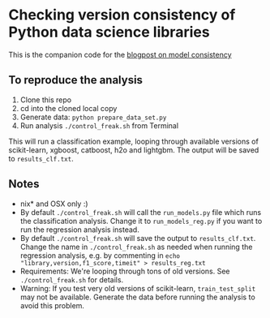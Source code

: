 # Checking version consistency of Python data science libraries

This is the companion code for the [blogpost on model consistency](https://medium.com/@tinawenzel/how-stable-is-model-performance-across-different-versions-in-python-data-science-libraries-a1936b13b3e5)


## To reproduce the analysis


1. Clone this repo
2. cd into the cloned local copy
3. Generate data: `python prepare_data_set.py`
4. Run analysis `./control_freak.sh` from Terminal


This will run a classification example, looping through available versions of scikit-learn, xgboost, catboost, h2o and lightgbm. The output will be saved to `results_clf.txt`.


## Notes
* nix* and OSX only :)
* By default `./control_freak.sh` will call the `run_models.py` file which runs the classification analysis. Change it to `run_models_reg.py` if you want to run the regression analysis instead.
* By default `./control_freak.sh` will save the output to `results_clf.txt`. Change the name in `./control_freak.sh` as needed when running the regression analysis, e.g. by commenting in `echo "library,version,f1_score,timeit" > results_reg.txt`
* Requirements: We're looping through tons of old versions. See `./control_freak.sh` for details.
* Warning: If you test very old versions of scikit-learn, `train_test_split` may not be available. Generate the data before running the analysis to avoid this problem.
